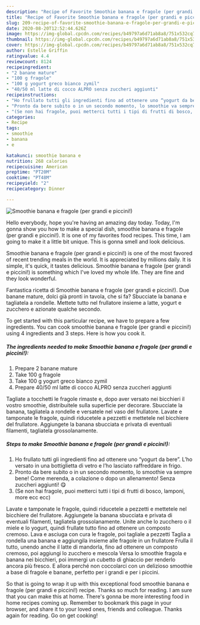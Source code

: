 ```yaml
---
description: "Recipe of Favorite Smoothie banana e fragole (per grandi e piccini!)"
title: "Recipe of Favorite Smoothie banana e fragole (per grandi e piccini!)"
slug: 209-recipe-of-favorite-smoothie-banana-e-fragole-per-grandi-e-piccini
date: 2020-08-20T12:52:44.626Z
image: https://img-global.cpcdn.com/recipes/b49797a6d71ab8a8/751x532cq70/smoothie-banana-e-fragole-per-grandi-e-piccini-recipe-main-photo.jpg
thumbnail: https://img-global.cpcdn.com/recipes/b49797a6d71ab8a8/751x532cq70/smoothie-banana-e-fragole-per-grandi-e-piccini-recipe-main-photo.jpg
cover: https://img-global.cpcdn.com/recipes/b49797a6d71ab8a8/751x532cq70/smoothie-banana-e-fragole-per-grandi-e-piccini-recipe-main-photo.jpg
author: Estelle Griffin
ratingvalue: 4.4
reviewcount: 8124
recipeingredient:
- "2 banane mature"
- "100 g fragole"
- "100 g yogurt greco bianco zymil"
- "40/50 ml latte di cocco ALPRO senza zuccheri aggiunti"
recipeinstructions:
- "Ho frullato tutti gli ingredienti fino ad ottenere uno “yogurt da bere”. L’ho versato in una bottiglietta di vetro e l’ho lasciato raffreddare in frigo."
- "Pronto da bere subito o in un secondo momento, lo smoothie va sempre bene! Come merenda, a colazione o dopo un allenamento! Senza zuccheri aggiunti! 😋"
- "(Se non hai fragole, puoi metterci tutti i tipi di frutti di bosco, lamponi, more ecc ecc)"
categories:
- Recipe
tags:
- smoothie
- banana
- e

katakunci: smoothie banana e 
nutrition: 268 calories
recipecuisine: American
preptime: "PT20M"
cooktime: "PT48M"
recipeyield: "2"
recipecategory: Dinner

---
```



![Smoothie banana e fragole (per grandi e piccini!)](https://img-global.cpcdn.com/recipes/b49797a6d71ab8a8/751x532cq70/smoothie-banana-e-fragole-per-grandi-e-piccini-recipe-main-photo.jpg)

Hello everybody, hope you're having an amazing day today. Today, I'm gonna show you how to make a special dish, smoothie banana e fragole (per grandi e piccini!). It is one of my favorites food recipes. This time, I am going to make it a little bit unique. This is gonna smell and look delicious.

Smoothie banana e fragole (per grandi e piccini!) is one of the most favored of recent trending meals in the world. It is appreciated by millions daily. It is simple, it's quick, it tastes delicious. Smoothie banana e fragole (per grandi e piccini!) is something which I've loved my whole life. They are fine and they look wonderful.

Fantastica ricetta di Smoothie banana e fragole (per grandi e piccini!). Due banane mature, dolci già pronti in tavola, che si fa? Sbucciate la banana e tagliatela a rondelle. Mettete tutto nel frullatore insieme a latte, yogurt e zucchero e azionate qualche secondo.


To get started with this particular recipe, we have to prepare a few ingredients. You can cook smoothie banana e fragole (per grandi e piccini!) using 4 ingredients and 3 steps. Here is how you cook it.

<!--inarticleads1-->

##### The ingredients needed to make Smoothie banana e fragole (per grandi e piccini!):

1. Prepare 2 banane mature
1. Take 100 g fragole
1. Take 100 g yogurt greco bianco zymil
1. Prepare 40/50 ml latte di cocco ALPRO senza zuccheri aggiunti


Tagliate a tocchetti le fragole rimaste e, dopo aver versato nei bicchieri il vostro smoothie, distribuitele sulla superficie per decorare. Sbucciate la banana, tagliatela a rondelle e versatele nel vaso del frullatore. Lavate e tamponate le fragole, quindi riducetele a pezzetti e mettetele nel bicchiere del frullatore. Aggiungete la banana sbucciata e privata di eventuali filamenti, tagliatela grossolanamente. 

<!--inarticleads2-->

##### Steps to make Smoothie banana e fragole (per grandi e piccini!):

1. Ho frullato tutti gli ingredienti fino ad ottenere uno “yogurt da bere”. L’ho versato in una bottiglietta di vetro e l’ho lasciato raffreddare in frigo.
1. Pronto da bere subito o in un secondo momento, lo smoothie va sempre bene! Come merenda, a colazione o dopo un allenamento! Senza zuccheri aggiunti! 😋
1. (Se non hai fragole, puoi metterci tutti i tipi di frutti di bosco, lamponi, more ecc ecc)


Lavate e tamponate le fragole, quindi riducetele a pezzetti e mettetele nel bicchiere del frullatore. Aggiungete la banana sbucciata e privata di eventuali filamenti, tagliatela grossolanamente. Unite anche lo zucchero o il miele e lo yogurt, quindi frullate tutto fino ad ottenere un composto cremoso. Lava e asciuga con cura le fragole, poi tagliale a pezzetti Taglia a rondella una banana e aggiungila insieme alle fragole in un frullatore Frulla il tutto, unendo anche il latte di mandorla, fino ad ottenere un composto cremoso, poi aggiungi lo zucchero e mescola Versa lo smoothie fragola e banana nei bicchieri, poi immergi un cubetto di ghiaccio per renderlo ancora più fresco. E allora perché non coccolarci con un delizioso smoothie a base di fragole e banane, perfetto per i grandi e per i piccini. 

So that is going to wrap it up with this exceptional food smoothie banana e fragole (per grandi e piccini!) recipe. Thanks so much for reading. I am sure that you can make this at home. There's gonna be more interesting food in home recipes coming up. Remember to bookmark this page in your browser, and share it to your loved ones, friends and colleague. Thanks again for reading. Go on get cooking!
